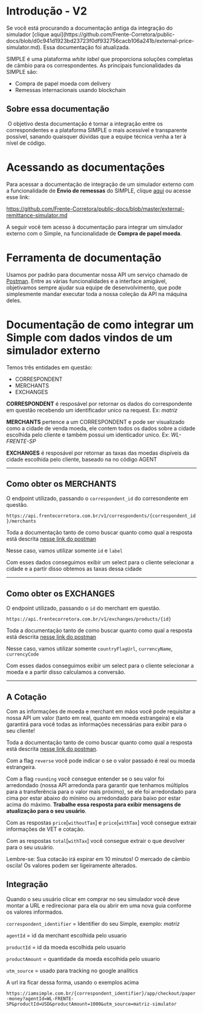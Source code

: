 # Introdução - V2

<aside class="warning">
  Se você está procurando a documentação antiga da integração do simulador [clique aqui](https://github.com/Frente-Corretora/public-docs/blob/d0c941d1923bd23723f0df932756cacb106a241b/external-price-simulator.md). Essa documentação foi atualizada.
</aside>

SIMPLE é uma plataforma _white label_ que proporciona soluções completas de câmbio para os correspondentes. As principais funcionalidades da SIMPLE são:
​
- Compra de papel moeda com delivery
- Remessas internacionais usando blockchain

## Sobre essa documentação
​
O objetivo desta documentação é tornar a integração entre os correspondentes e a plataforma SIMPLE o mais acessível e transparente possível, sanando quaisquer dúvidas que a equipe técnica venha a ter à nível de código.

# Acessando as documentações

Para acessar a documentação de integração de um simulador externo com a funcionalidade de **Envio de remessas** do SIMPLE, clique [aqui](https://github.com/Frente-Corretora/public-docs/blob/master/external-remittance-simulator.md) ou acesse esse link:

https://github.com/Frente-Corretora/public-docs/blob/master/external-remittance-simulator.md

A seguir você tem acesso à documentação para integrar um simulador externo com o Simple, na funcionalidade de **Compra de papel moeda**.

# Ferramenta de documentação

Usamos por padrão para documentar nossa API um serviço chamado de [Postman](https://www.postman.com/). Entre as várias funcionalidades e a interface amigável, objetivamos sempre ajudar sua equipe de desenvolvimento, que pode simplesmente mandar executar toda a nossa coleção da API na máquina deles. 

# Documentação de como integrar um Simple com dados vindos de um simulador externo

Temos três entidades em questão:

 - CORRESPONDENT
 - MERCHANTS
 - EXCHANGES

 **CORRESPONDENT** é resposável por retornar os dados do correspondente em questão recebendo um identificador unico na request. Ex: *matriz*

 **MERCHANTS** pertence a um CORRESPONDENT e pode ser visualizado como a cidade de venda moeda, ele contem todos os dados sobre a cidade escolhida pelo cliente e tambèm possui um identicador unico. Ex: *WL-FRENTE-SP*

 **EXCHANGES** é resposável por retornar as taxas das moedas dispíveis da cidade escolhida pelo cliente, baseado na no código AGENT

 ____

## Como obter os MERCHANTS

O endpoint utilizado, passando o `correspondent_id` do corresondente em questão.

`https://api.frentecorretora.com.br/v1/correspondents/{correspondent_id}/merchants`

Toda a documentação tanto de como buscar quanto como qual a resposta está descrita [nesse link do postman](https://docs.api.frentecorretora.com.br/?version=latest#e77c8823-a960-406e-9d9f-8ba9f6eb5770)

Nesse caso, vamos utilizar somente `id` e `label`

Com esses dados conseguimos exibir um select para o cliente selecionar a cidade e a partir disso obtemos as taxas dessa cidade

___

## Como obter os EXCHANGES

O endpoint utilizado, passando o `id` do merchant em questão.

`https://api.frentecorretora.com.br/v1/exchanges/products/{id}`

Toda a documentação tanto de como buscar quanto como qual a resposta está descrita [nesse link do postman](https://docs.api.frentecorretora.com.br/?version=latest#6d6e0109-d519-4258-8bbd-2e04af44f052)

Nesse caso, vamos utilizar somente `countryFlagUrl`, `currencyName`, `currencyCode`

Com esses dados conseguimos exibir um select para o cliente selecionar a moeda e a partir disso calculamos a conversão.
____

## A Cotação

Com as informações de moeda e merchant em mãos você pode requisitar a nossa API um valor (tanto em real, quanto em moeda estrangeira) e ela garantirá para você todas as informações necessárias para exibir para o seu cliente!

Toda a documentação tanto de como buscar quanto como qual a resposta está descrita [nesse link do postman](https://docs.api.frentecorretora.com.br/?version=latest#4ddba80d-73c9-4829-a494-18848bf81ee7).

Com a flag `reverse` você pode indicar o se o valor passado é real ou moeda estrangeira.

Com a flag `rounding` você consegue entender se o seu valor foi arredondado (nossa API arredonda para garantir que tenhamos múltiplos para a transferência para o valor mais próximo), se ele foi arredondado para cima por estar abaixo do mínimo ou arredondado para baixo por estar acima do máximo. **Trabalhe essa resposta para exibir mensagens de atualização para o seu usuário**.

Com as respostas `price`[`withoutTax`] e `price`[`withTax`] você consegue extrair informações de VET e cotação.

Com as respostas `total`[`withTax`] você consegue extrair o que devolver para o seu usuário.

<aside class="warning">
  Lembre-se: Sua cotacão irá expirar em 10 minutos! O mercado de câmbio oscila! Os valores podem ser ligeiramente alterados.
</aside>

## Integração

Quando o seu usuário clicar em comprar no seu simulador você deve montar a URL e redirecionar para ela ou abrir em uma nova guia conforme os valores informados.

`correspondent_identifier` = Identifier do seu Simple, exemplo: *matriz*

`agentId` = id da merchant escolhida pelo usuario

`productId` = id da moeda escolhida pelo usuario

`productAmount` = quantidade da moeda escolhida pelo usuario

`utm_source` = usado para tracking no google analitics

A url ira ficar dessa forma, usando o exemplos acima

`https://iamsimple.com.br/{correspondent_identifier}/app/checkout/paper-money?agentId=WL-FRENTE-SP&productId=USD&productAmount=1000&utm_source=matriz-simulator`
